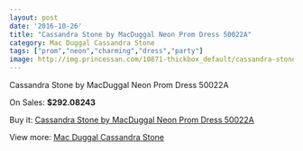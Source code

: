```yaml
---
layout: post
date: '2016-10-26'
title: "Cassandra Stone by MacDuggal Neon Prom Dress 50022A"
category: Mac Duggal Cassandra Stone
tags: ["prom","neon","charming","dress","party"]
image: http://img.princessan.com/10871-thickbox_default/cassandra-stone-by-macduggal-neon-prom-dress-50022a.jpg
---
```

Cassandra Stone by MacDuggal Neon Prom Dress 50022A

On Sales: **$292.08243**
<a href="https://www.princessan.com/en/mac-duggal-cassandra-stone/4855-cassandra-stone-by-macduggal-neon-prom-dress-50022a.html"><amp-img layout="responsive" width="600" height="600" src="//img.princessan.com/10871-thickbox_default/cassandra-stone-by-macduggal-neon-prom-dress-50022a.jpg" alt="Cassandra Stone by MacDuggal Neon Prom Dress 50022A 0" /></a>

Buy it: [Cassandra Stone by MacDuggal Neon Prom Dress 50022A](https://www.princessan.com/en/mac-duggal-cassandra-stone/4855-cassandra-stone-by-macduggal-neon-prom-dress-50022a.html "Cassandra Stone by MacDuggal Neon Prom Dress 50022A")

View more: [Mac Duggal Cassandra Stone](https://www.princessan.com/en/37-mac-duggal-cassandra-stone "Mac Duggal Cassandra Stone")